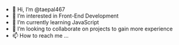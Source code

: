 - 👋 Hi, I’m @taepal467
- 👀 I’m interested in Front-End Development
- 🌱 I’m currently learning JavaScript
- 💞️ I’m looking to collaborate on projects to gain more experience
- 📫 How to reach me ...

<!---
taepal467/taepal467 is a ✨ special ✨ repository because its `README.md` (this file) appears on your GitHub profile.
You can click the Preview link to take a look at your changes.
--->
